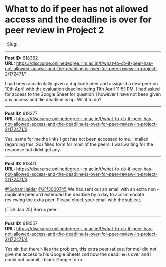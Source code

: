 # What to do if peer has not allowed access and the deadline is over for peer review in Project 2
_Slug: _

---
**Post ID:** 618362  
**URL:** https://discourse.onlinedegree.iitm.ac.in/t/what-to-do-if-peer-has-not-allowed-access-and-the-deadline-is-over-for-peer-review-in-project-2/172471/1  

I had been accidentally given a duplicate peer and assigned a new peer on 10th April with the evaluation deadline being 11th April 11:59 PM. I had asked for access to the Google Sheet for question 1 however I have not been given any access and the deadline is up. What to do?

---
**Post ID:** 618377  
**URL:** https://discourse.onlinedegree.iitm.ac.in/t/what-to-do-if-peer-has-not-allowed-access-and-the-deadline-is-over-for-peer-review-in-project-2/172471/2  

Yes, same for me the links i got has not been accessed to me. I mailed regarding this. So i filled form for most of the peers. I was waiting for the response but didnt get any.

---
**Post ID:** 618411  
**URL:** https://discourse.onlinedegree.iitm.ac.in/t/what-to-do-if-peer-has-not-allowed-access-and-the-deadline-is-over-for-peer-review-in-project-2/172471/3  

[@SohamHaldar](/u/sohamhaldar) [@21f3000745](/u/21f3000745) We had sent out an email with an extra non - duplicate peer and extended the deadline by a day to accommodate reviewing the extra peer. Please check your email with the subject.


[TDS Jan 25] Bonus peer

---
**Post ID:** 618557  
**URL:** https://discourse.onlinedegree.iitm.ac.in/t/what-to-do-if-peer-has-not-allowed-access-and-the-deadline-is-over-for-peer-review-in-project-2/172471/4  

Yes sir, but therein lies the problem, this extra peer (atleast for me) did not give me access to his Google Sheets and now the deadline is over and I could not submit a blank Google form.

